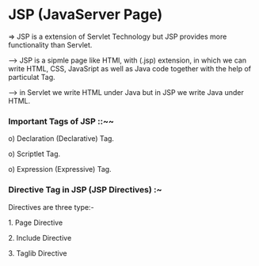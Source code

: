 <h1 aling="center"> JSP (JavaServer Page) </h1>

<p> => JSP is a extension of Servlet Technology but JSP provides more functionality than Servlet. </p>
<p> --> JSP is a sipmle page like HTMl, with (.jsp) extension, in which we can write HTML, CSS, JavaSript as well as Java code together with the help of particulat Tag. </p>
<p> --> in Servlet we write HTML under Java but in JSP we write Java under HTML. </p>


<h3> Important Tags of JSP ::~~ </h3>

<p> o) Declaration (Declarative) Tag.</p>
<p> o) Scriptlet Tag.</p>
<p> o) Expression (Expressive) Tag.</p>


<h3> Directive Tag in JSP (JSP Directives) :~ </h3>

<p> Directives are three type:- </p>
<p> 1. Page Directive </p>
<p> 2. Include Directive </p>
<p> 3. Taglib Directive</p>